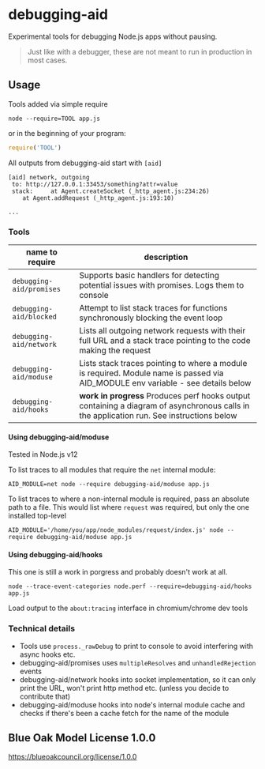 # debugging-aid
Experimental tools for debugging Node.js apps without pausing.

> Just like with a debugger, these are not meant to run in production in most cases.

## Usage

Tools added via simple require

```
node --require=TOOL app.js
```
or in the beginning of your program:
```js
require('TOOL')
```

All outputs from debugging-aid start with `[aid] `
```
[aid] network, outgoing  
 to: http://127.0.0.1:33453/something?attr=value
 stack:     at Agent.createSocket (_http_agent.js:234:26)
    at Agent.addRequest (_http_agent.js:193:10)

...

```

### Tools

|name to require|description|
|---|---|
|`debugging-aid/promises`| Supports basic handlers for detecting potential issues with promises. Logs them to console |
|`debugging-aid/blocked`| Attempt to list stack traces for functions synchronously blocking the event loop|
|`debugging-aid/network`| Lists all outgoing network requests with their full URL and a stack trace pointing to the code making the request|
|`debugging-aid/moduse`| Lists stack traces pointing to where a module is required. Module name is passed via AID_MODULE env variable - see details below|
|`debugging-aid/hooks`| **work in progress** Produces perf hooks output containing a diagram of asynchronous calls in the application run. See instructions below|

#### Using debugging-aid/moduse

Tested in Node.js v12

To list traces to all modules that require the `net` internal module:

```
AID_MODULE=net node --require debugging-aid/moduse app.js 
```

To list traces to where a non-internal module is required, pass an absolute path to a file.
This would list where `request` was required, but only the one installed top-level

```
AID_MODULE='/home/you/app/node_modules/request/index.js' node --require debugging-aid/moduse app.js 
```


#### Using debugging-aid/hooks

This one is still a work in porgress and probably doesn't work at all.

```
node --trace-event-categories node.perf --require=debugging-aid/hooks app.js
```
Load output to the `about:tracing` interface in chromium/chrome dev tools


### Technical details

- Tools use `process._rawDebug` to print to console to avoid interfering with async hooks etc.
- debugging-aid/promises uses `multipleResolves` and `unhandledRejection` events
- debugging-aid/network hooks into socket implementation, so it can only print the URL, won't print http method etc. (unless you decide to contribute that)
- debugging-aid/moduse hooks into node's internal module cache and checks if there's been a cache fetch for the name of the module
## Blue Oak Model License 1.0.0
https://blueoakcouncil.org/license/1.0.0